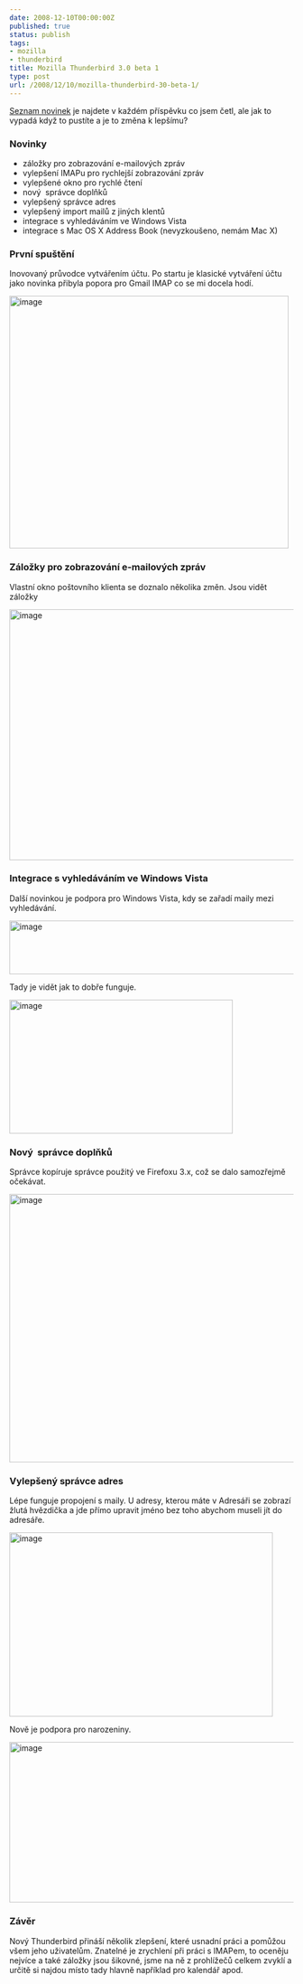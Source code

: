 ```yaml
---
date: 2008-12-10T00:00:00Z
published: true
status: publish
tags:
- mozilla
- thunderbird
title: Mozilla Thunderbird 3.0 beta 1
type: post
url: /2008/12/10/mozilla-thunderbird-30-beta-1/
---
```


<a href="http://www.mozillamessaging.com/en-US/thunderbird/3.0b1/">Seznam novinek</a> je najdete v každém příspěvku co jsem četl, ale jak to vypadá když to pustíte a je to změna k lepšímu?
<h3>Novinky</h3>
<ul>
	<li>záložky pro zobrazování e-mailových zpráv</li>
	<li>vylepšení IMAPu pro rychlejší zobrazování zpráv</li>
	<li>vylepšené okno pro rychlé čtení</li>
	<li>nový  správce doplňků</li>
	<li>vylepšený správce adres</li>
	<li>vylepšený import mailů z jiných klentů</li>
	<li>integrace s vyhledáváním ve Windows Vista</li>
	<li>integrace s Mac OS X Address Book (nevyzkoušeno, nemám Mac X)</li>
</ul>
<h3>První spuštění</h3>
Inovovaný průvodce vytvářením účtu. Po startu je klasické vytváření účtu jako novinka přibyla popora pro Gmail IMAP co se mi docela hodí.

<a href="http://blog.prskavec.net/wp-content/uploads/2008/12/image.png"><img style="border-right: 0px;border-top: 0px;border-left: 0px;border-bottom: 0px" src="http://blog.prskavec.net/wp-content/uploads/2008/12/image-thumb.png" border="0" alt="image" width="495" height="447" /></a>
<h3>Záložky pro zobrazování e-mailových zpráv</h3>
Vlastní okno poštovního klienta se doznalo několika změn. Jsou vidět záložky

<a href="http://blog.prskavec.net/wp-content/uploads/2008/12/image1.png"><img style="border-right: 0px;border-top: 0px;border-left: 0px;border-bottom: 0px" src="http://blog.prskavec.net/wp-content/uploads/2008/12/image-thumb1.png" border="0" alt="image" width="644" height="444" /></a>
<h3>Integrace s vyhledáváním ve Windows Vista</h3>
Další novinkou je podpora pro Windows Vista, kdy se zařadí maily mezi vyhledávání.

<a href="http://blog.prskavec.net/wp-content/uploads/2008/12/image2.png"><img style="border-right: 0px;border-top: 0px;border-left: 0px;border-bottom: 0px" src="http://blog.prskavec.net/wp-content/uploads/2008/12/image-thumb2.png" border="0" alt="image" width="546" height="95" /></a>

Tady je vidět jak to dobře funguje.

<a href="http://blog.prskavec.net/wp-content/uploads/2008/12/image3.png"><img style="border-right: 0px;border-top: 0px;border-left: 0px;border-bottom: 0px" src="http://blog.prskavec.net/wp-content/uploads/2008/12/image-thumb3.png" border="0" alt="image" width="396" height="237" /></a>
<h3>Nový  správce doplňků</h3>
Správce kopíruje správce použitý ve Firefoxu 3.x, což se dalo samozřejmě očekávat.

<a href="http://blog.prskavec.net/wp-content/uploads/2008/12/image4.png"><img style="border-right: 0px;border-top: 0px;border-left: 0px;border-bottom: 0px" src="http://blog.prskavec.net/wp-content/uploads/2008/12/image-thumb4.png" border="0" alt="image" width="645" height="475" /></a>
<h3>Vylepšený správce adres</h3>
Lépe funguje propojení s maily. U adresy, kterou máte v Adresáři se zobrazí žlutá hvězdička a jde přímo upravit jméno bez toho abychom museli jít do adresáře.

<a href="http://blog.prskavec.net/wp-content/uploads/2008/12/image5.png"><img style="border-right: 0px;border-top: 0px;border-left: 0px;border-bottom: 0px" src="http://blog.prskavec.net/wp-content/uploads/2008/12/image-thumb5.png" border="0" alt="image" width="467" height="326" /></a>

Nově je podpora pro narozeniny.

<a href="http://blog.prskavec.net/wp-content/uploads/2008/12/image6.png"><img style="border-right: 0px;border-top: 0px;border-left: 0px;border-bottom: 0px" src="http://blog.prskavec.net/wp-content/uploads/2008/12/image-thumb6.png" border="0" alt="image" width="644" height="284" /></a>
<h3>Závěr</h3>
Nový Thunderbird přináší několik zlepšení, které usnadní práci a pomůžou všem jeho uživatelům. Znatelné je zrychlení při práci s IMAPem, to oceněju nejvíce a také záložky jsou šikovné, jsme na ně z prohlížečů celkem zvyklí a určitě si najdou místo tady hlavně například pro kalendář apod.
